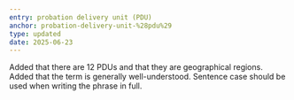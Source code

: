 ```yaml
---
entry: probation delivery unit (PDU)
anchor: probation-delivery-unit-%28pdu%29
type: updated
date: 2025-06-23
---
```


Added that there are 12 PDUs and that they are geographical regions. Added that the term is generally well-understood. Sentence case should be used when writing the phrase in full.
